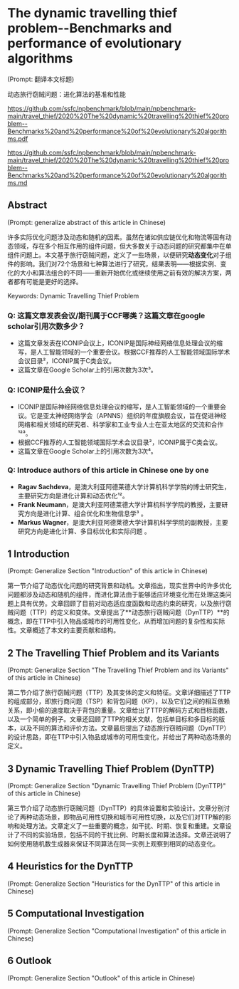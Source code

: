 # The dynamic travelling thief problem--Benchmarks and performance of evolutionary algorithms

(Prompt: 翻译本文标题)

动态旅行窃贼问题：进化算法的基准和性能

https://github.com/ssfc/npbenchmark/blob/main/npbenchmark-main/travel_thief/2020%20The%20dynamic%20travelling%20thief%20problem--Benchmarks%20and%20performance%20of%20evolutionary%20algorithms.pdf

https://github.com/ssfc/npbenchmark/blob/main/npbenchmark-main/travel_thief/2020%20The%20dynamic%20travelling%20thief%20problem--Benchmarks%20and%20performance%20of%20evolutionary%20algorithms.md

## Abstract

(Prompt: generalize abstract of this article in Chinese)

许多实际优化问题涉及动态和随机的因素。虽然在诸如供应链优化和物流等固有动态领域，存在多个相互作用的组件问题，但大多数关于动态问题的研究都集中在单组件问题上。本文基于旅行窃贼问题，定义了一些场景，以便研究**动态变化**对子组件的影响。我们对72个场景和七种算法进行了研究，结果表明——根据实例、变化的大小和算法组合的不同——重新开始优化或继续使用之前有效的解决方案，两者都有可能是更好的选择。

Keywords: Dynamic Travelling Thief Problem

### Q: 这篇文章发表会议/期刊属于CCF哪类？这篇文章在google scholar引用次数多少？

- 这篇文章发表在ICONIP会议上，ICONIP是国际神经网络信息处理会议的缩写，是人工智能领域的一个重要会议。根据CCF推荐的人工智能领域国际学术会议目录²，ICONIP属于C类会议。
- 这篇文章在Google Scholar上的引用次数为3次³。

### Q: ICONIP是什么会议？

- ICONIP是国际神经网络信息处理会议的缩写，是人工智能领域的一个重要会议。它是亚太神经网络学会（APNNS）组织的年度旗舰会议，旨在促进神经网络和相关领域的研究者、科学家和工业专业人士在亚太地区的交流和合作¹²³。
- 根据CCF推荐的人工智能领域国际学术会议目录²，ICONIP属于C类会议。
- 这篇文章在Google Scholar上的引用次数为3次⁴。

### Q: Introduce authors of this article in Chinese one by one

- **Ragav Sachdeva**，是澳大利亚阿德莱德大学计算机科学学院的博士研究生，主要研究方向是进化计算和动态优化¹²。
- **Frank Neumann**，是澳大利亚阿德莱德大学计算机科学学院的教授，主要研究方向是进化计算、组合优化和生物信息学³ 。
- **Markus Wagner**，是澳大利亚阿德莱德大学计算机科学学院的副教授，主要研究方向是进化计算、多目标优化和实际问题 。

## 1 Introduction

(Prompt: Generalize Section "Introduction" of this article in Chinese)

第一节介绍了动态优化问题的研究背景和动机。文章指出，现实世界中的许多优化问题都涉及动态和随机的组件，而进化算法由于能够适应环境变化而在处理这类问题上具有优势。文章回顾了目前对动态适应度函数和动态约束的研究，以及旅行窃贼问题（TTP）的定义和变体。文章提出了**动态旅行窃贼问题（DynTTP）**的概念，即在TTP中引入物品或城市的可用性变化，从而增加问题的复杂性和实际性。文章概述了本文的主要贡献和结构。

## 2 The Travelling Thief Problem and its Variants

(Prompt: Generalize Section "The Travelling Thief Problem and its Variants" of this article in Chinese)

第二节介绍了旅行窃贼问题（TTP）及其变体的定义和特征。文章详细描述了TTP的组成部分，即旅行商问题（TSP）和背包问题（KP），以及它们之间的相互依赖关系，即小偷的速度取决于背包的重量。文章给出了TTP的解码方式和目标函数，以及一个简单的例子。文章还回顾了TTP的相关文献，包括单目标和多目标的版本，以及不同的算法和评价方法。文章最后提出了动态旅行窃贼问题（DynTTP）的设计思路，即在TTP中引入物品或城市的可用性变化，并给出了两种动态场景的定义。

## 3 Dynamic Travelling Thief Problem (DynTTP)

(Prompt: Generalize Section "Dynamic Travelling Thief Problem (DynTTP)" of this article in Chinese)

第三节介绍了动态旅行窃贼问题（DynTTP）的具体设置和实验设计。文章分别讨论了两种动态场景，即物品可用性切换和城市可用性切换，以及它们对TTP解的影响和处理方法。文章定义了一些重要的概念，如干扰、时期、恢复和重建。文章设计了不同的实验场景，包括不同的干扰比例、时期长度和算法选择。文章还说明了如何使用随机数生成器来保证不同算法在同一实例上观察到相同的动态变化。

## 4 Heuristics for the DynTTP

(Prompt: Generalize Section "Heuristics for the DynTTP" of this article in Chinese)

## 5 Computational Investigation

(Prompt: Generalize Section "Computational Investigation" of this article in Chinese)

## 6 Outlook

(Prompt: Generalize Section "Outlook" of this article in Chinese)